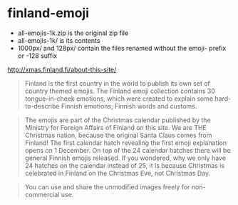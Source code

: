 # finland-emoji

 * all-emojis-1k.zip is the original zip file
 * all-emojis-1k/ is its contents
 * 1000px/ and 128px/ contain the files renamed without the emoji- prefix or -128 suffix

http://xmas.finland.fi/about-this-site/

> Finland is the first country in the world to publish its own set of country themed emojis. The Finland emoji collection contains 30 tongue-in-cheek emotions, which were created to explain some hard-to-describe Finnish emotions, Finnish words and customs.

> The emojis are part of the Christmas calendar published by the Ministry for Foreign Affairs of Finland on this site. We are THE Christmas nation, because the original Santa Claus comes from Finland! The first calendar hatch revealing the first emoji explanation opens on 1 December. On top of the 24 calendar hatches there will be general Finnish emojis released. If you wondered, why we only have 24 hatches on the calendar instead of 25, it is because Christmas is celebrated in Finland on the Christmas Eve, not Christmas Day.

> You can use and share the unmodified images freely for non-commercial use.
